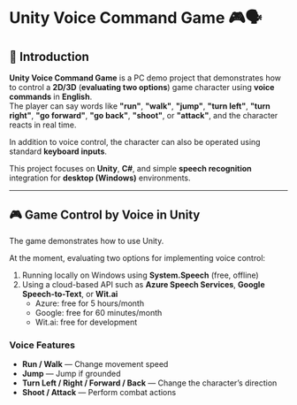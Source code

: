 # Unity Voice Command Game 🎮🗣️

## 🧩 Introduction

**Unity Voice Command Game** is a PC demo project that demonstrates how to control a **2D/3D** (**evaluating two options**) game character using **voice commands** in **English**.  
The player can say words like **"run"**, **"walk"**, **"jump"**, **"turn left"**, **"turn right"**, **"go forward"**, **"go back"**, **"shoot"**, or **"attack"**, and the character reacts in real time.

In addition to voice control, the character can also be operated using standard **keyboard inputs**.

This project focuses on **Unity**, **C#**, and simple **speech recognition** integration for **desktop (Windows)** environments.

---

## 🎮 Game Control by Voice in Unity

The game demonstrates how to use Unity.

At the moment, evaluating two options for implementing voice control:
1. Running locally on Windows using **System.Speech** (free, offline)
2. Using a cloud-based API such as **Azure Speech Services**, **Google Speech-to-Text**, or **Wit.ai**  
   - Azure: free for 5 hours/month  
   - Google: free for 60 minutes/month  
   - Wit.ai: free for development

### Voice Features
- **Run / Walk** — Change movement speed  
- **Jump** — Jump if grounded  
- **Turn Left / Right / Forward / Back** — Change the character’s direction
- **Shoot / Attack** — Perform combat actions
